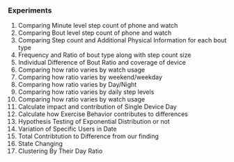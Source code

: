 ### Experiments
1. Comparing Minute level step count of phone and watch
1. Comparing Bout level step count of phone and watch
1. Comparing Step count and Additional Physical Information for each bout type
1. Frequency and Ratio of bout type along with step count size
1. Individual Difference of Bout Ratio and coverage of device
1. Comparing how ratio varies by watch usage
1. Comparing how ratio varies by weekend/weekday
1. Comparing how ratio varies by Day/Night
1. Comparing how ratio varies by daily step levels
1. Comparing how ratio varies by watch usage
1. Calculate impact and contribution of Single Device Day
1. Calculate how Exercise Behavior contributes to differences
1. Hypothesis Testing of Exponential Distribution or not
1. Variation of Specific Users in Date
1. Total Contribtution to Difference from our finding
1. State Changing
1. Clustering By Their Day Ratio